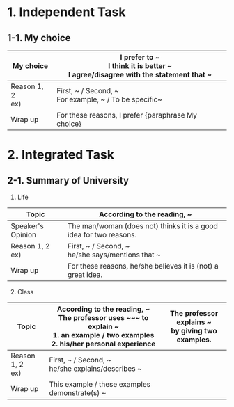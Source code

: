 # 1. Independent Task

## 1-1. My choice

| My choice          | I prefer to ~<br>I think it is better ~<br>I agree/disagree with the statement that ~ |
| ------------------ | ------------------------------------------------------------------------------------- |
| Reason 1, 2<br>ex) | First, ~ / Second, ~<br>For example, ~ / To be specific~                              |
| Wrap up            | For these reasons, I prefer {paraphrase My choice}                                    |

# 2. Integrated Task
## 2-1. Summary of University 

1. Life

| Topic              | According to the reading, ~                                        |
| ------------------ | ------------------------------------------------------------------ |
| Speaker's Opinion  | The man/woman (does not) thinks it is a good idea for two reasons. |
| Reason 1, 2<br>ex) | First, ~ / Second, ~<br>he/she says/mentions that ~                |
| Wrap up            | For these reasons, he/she believes it is (not) a great idea.       |

2. Class

| Topic              | According to the reading, ~<br>The professor uses ~~~ to explain ~<br>1. an example / two examples<br>2. his/her personal experience | The professor explains ~<br>by giving two examples. |
| ------------------ | ------------------------------------------------------------------------------------------------------------------------------------ | --------------------------------------------------- |
| Reason 1, 2<br>ex) | First, ~ / Second, ~<br>he/she explains/describes ~                                                                                  |                                                     |
| Wrap up            | This example / these examples demonstrate(s) ~                                                                                       |                                                     |
